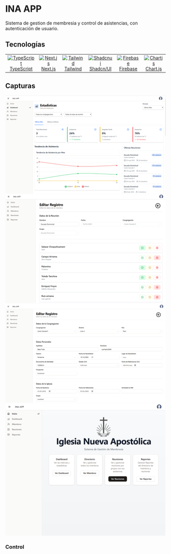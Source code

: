 # INA APP

Sistema de gestion de membresia y control de asistencias, con autenticación de usuario.

## Tecnologías
<table align="center">
  <tr>
    <td align="center">
      <a href="https://www.typescriptlang.org/">
        <img src="https://res.cloudinary.com/dt8zu6zzd/logos/TypeScript.png" alt="TypeScript" width="50" height="50"><br>
        TypeScript
      </a>
    </td>
    <td align="center">
      <a href="https://nextjs.org/">
        <img src="https://assets.vercel.com/image/upload/v1607554385/repositories/next-js/next-logo.png" alt="Next.js" width="50" height="50"><br>
        Next.js
      </a>
    </td>
    <td align="center">
      <a href="https://tailwindcss.com/">
      <img src="https://files.raycast.com/50kq86d4gic47z6jp02htuxx2s4u" alt="Tailwind" width="50" height="50"><br>
        Tailwind
      </a>
    </td> 
    <td align="center">
      <a href="https://ui.shadcn.com/">
      <img src="https://avatars.githubusercontent.com/u/139895814?s=280&v=4" alt="Shadcnui" width="50" height="50"><br>
        Shadcn/UI
      </a>
    </td>   
    <td align="center">
      <a href="https://firebase.google.com/">
      <img src="https://w7.pngwing.com/pngs/246/288/png-transparent-firebase-hd-logo.png" alt="Firebase" width="50" height="50"><br>
        Firebase
      </a>
    </td>
    <td align="center">
      <a href="https://www.chartjs.org/">
      <img src="https://www.chartjs.org/img/chartjs-logo.svg" alt="Chartjs" width="50" height="50"><br>
        Chart.js
      </a>
    </td> 
  </tr>
</table>

## Capturas
![Imagen 1](public/preview/ina_app_01.png)
![Imagen 1](public/preview/ina_app_02.png)
![Imagen 1](public/preview/ina_app_03.png)
![Imagen 1](public/preview/ina_app_04.png)

### Control